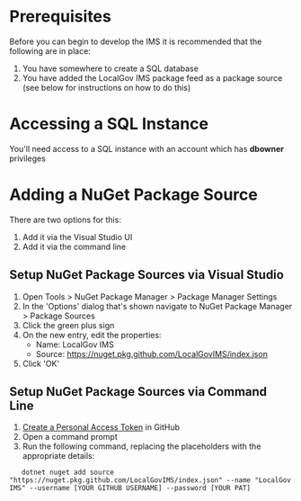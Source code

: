 # Prerequisites

Before you can begin to develop the IMS it is recommended that the following are in place:

1. You have somewhere to create a SQL database
2. You have added the LocalGov IMS package feed as a package source (see below for instructions on how to do this)

# Accessing a SQL Instance

You'll need access to a SQL instance with an account which has **dbowner** privileges

# Adding a NuGet Package Source

There are two options for this:
1. Add it via the Visual Studio UI
2. Add it via the command line

## Setup NuGet Package Sources via Visual Studio

1. Open  Tools > NuGet Package Manager > Package Manager Settings
2. In the 'Options' dialog that's shown navigate to NuGet Package Manager > Package Sources
3. Click the green plus sign
4. On the new entry, edit the properties:
   * Name: LocalGov IMS
   * Source: https://nuget.pkg.github.com/LocalGovIMS/index.json
5. Click 'OK'

## Setup NuGet Package Sources via Command Line

1. [Create a Personal Access Token](https://docs.github.com/en/authentication/keeping-your-account-and-data-secure/creating-a-personal-access-token) in GitHub
2. Open a command prompt
2. Run the following command, replacing the placeholders with the appropriate details:
```
   dotnet nuget add source "https://nuget.pkg.github.com/LocalGovIMS/index.json" --name "LocalGov IMS" --username [YOUR GITHUB USERNAME] --password [YOUR PAT]
```
